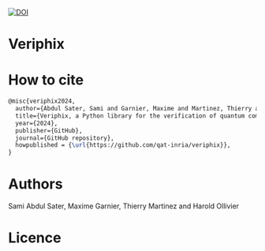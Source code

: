 [![DOI](https://zenodo.org/badge/828979817.svg)](https://doi.org/10.5281/zenodo.17435726)

# Veriphix

# How to cite

```latex
@misc{veriphix2024,
  author={Abdul Sater, Sami and Garnier, Maxime and Martinez, Thierry and Ollivier, Harold},
  title={Veriphix, a Python library for the verification of quantum computation},
  year={2024},
  publisher={GitHub},
  journal={GitHub repository},
  howpublished = {\url{https://github.com/qat-inria/veriphix}},
}
```

# Authors
Sami Abdul Sater, Maxime Garnier, Thierry Martinez and Harold Ollivier

# Licence

